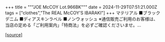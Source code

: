 +++
title = """JOE McCOY Lot.966BK"""
date = 2024-11-29T07:51:21.000Z
tags = ["clothes","The REAL McCOY'S IBARAKI"]
+++
マテリアル ■ブラックデニム ■ディアスキンラベル ■ノンウォッシュ ※通信販売ご利用のお客様は、当店の定める「ご利用案内」「特商法」を必ずご確認くださいませ。...

[[source]](https://the-realmccoys.ocnk.net/product/1109)
